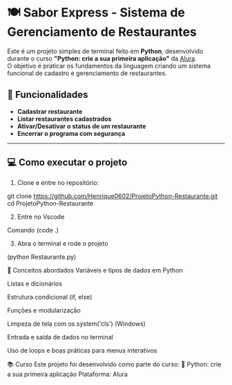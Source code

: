 # 🍽️ Sabor Express - Sistema de Gerenciamento de Restaurantes

Este é um projeto simples de terminal feito em **Python**, desenvolvido durante o curso **"Python: crie a sua primeira aplicação"** da [Alura](https://www.alura.com.br).  
O objetivo é praticar os fundamentos da linguagem criando um sistema funcional de cadastro e gerenciamento de restaurantes.

## 🚀 Funcionalidades

- **Cadastrar restaurante**  
- **Listar restaurantes cadastrados**  
- **Ativar/Desativar o status de um restaurante**  
- **Encerrar o programa com segurança**

---

## 💻 Como executar o projeto

1. Clone e entre  no repositório:

git clone https://github.com/Henrique0602/ProjetoPython-Restaurante.git
cd ProjetoPython-Restaurante

2. Entre no Vscode

Comando (code .)

3. Abra o terminal e rode o projeto

(python Restaurante.py)


🧠 Conceitos abordados
Variáveis e tipos de dados em Python

Listas e dicionários

Estrutura condicional (if, else)

Funções e modularização

Limpeza de tela com os.system('cls') (Windows)

Entrada e saída de dados no terminal

Uso de loops e boas práticas para menus interativos

📚 Curso
Este projeto foi desenvolvido como parte do curso:
📘 Python: crie a sua primeira aplicação
Plataforma: Alura
